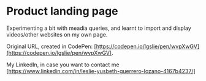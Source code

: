 # Product landing page

Experimenting a bit with meadia queries, and learnt to import and display videos/other websites on my own page.

Original URL, created in CodePen: [https://codepen.io/lgslie/pen/wvpXwGV](https://codepen.io/lgslie/pen/wvpXwGV).

My LinkedIn, in case you want to contact me [https://www.linkedin.com/in/leslie-yusbeth-guerrero-lozano-4167b4237/]
